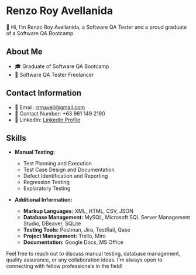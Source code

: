 # Renzo Roy Avellanida

👋 Hi, I’m Renzo Roy Avellanida, a Software QA Tester and a proud graduate of a Software QA Bootcamp.

## About Me

- 🎓 Graduate of Software QA Bootcamp
- 💼 Software QA Tester Freelancer

## Contact Information

- 📧 Email: [rrmavell@gmail.com](mailto:rrmavell@gmail.com)
- 📱 Contact Number: +63 961 149 2190
- 🔗 LinkedIn: [LinkedIn Profile](https://www.linkedin.com/in/rrmavell)

## Skills

- **Manual Testing:**
  - Test Planning and Execution
  - Test Case Design and Documentation
  - Defect Identification and Reporting
  - Regression Testing
  - Exploratory Testing

- **Additional Information:**
  - **Markup Languages:** XML, HTML, CSV, JSON
  - **Database Management:** MySQL, Microsoft SQL Server Management Studio, DBeaver, SQLite
  - **Testing Tools:** Postman, Jira, TestRail, Qase
  - **Project Management:** Trello, Miro
  - **Documentation:** Google Docs, MS Office

Feel free to reach out to discuss manual testing, database management, quality assurance, or any collaboration ideas. I'm always open to connecting with fellow professionals in the field!
